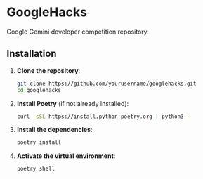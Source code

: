 # GoogleHacks
Google Gemini developer competition repository.

## Installation

1. **Clone the repository**:
   ```bash
   git clone https://github.com/yourusername/googlehacks.git
   cd googlehacks
   ```

2. **Install Poetry** (if not already installed):
   ```bash
   curl -sSL https://install.python-poetry.org | python3 -
   ```

3. **Install the dependencies**:
   ```bash
   poetry install
   ```

4. **Activate the virtual environment**:
   ```bash
   poetry shell
   ```